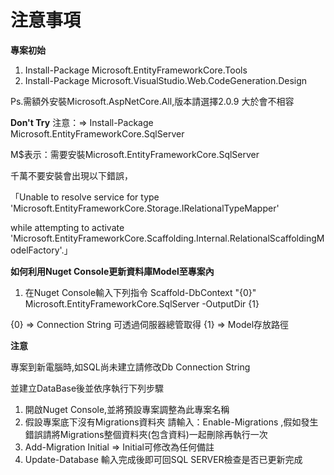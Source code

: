 ﻿# 注意事項


**********專案初始**********

1. Install-Package Microsoft.EntityFrameworkCore.Tools
2. Install-Package Microsoft.VisualStudio.Web.CodeGeneration.Design

Ps.需額外安裝Microsoft.AspNetCore.All,版本請選擇2.0.9 大於會不相容

**********Don't Try**********
注意：=> Install-Package Microsoft.EntityFrameworkCore.SqlServer

M$表示：需要安裝Microsoft.EntityFrameworkCore.SqlServer 

千萬不要安裝會出現以下錯誤，

「Unable to resolve service for type 'Microsoft.EntityFrameworkCore.Storage.IRelationalTypeMapper' 

while attempting to activate 'Microsoft.EntityFrameworkCore.Scaffolding.Internal.RelationalScaffoldingModelFactory'.」

**********如何利用Nuget Console更新資料庫Model至專案內**********<p>

1. 在Nuget Console輸入下列指令
Scaffold-DbContext "{0}" Microsoft.EntityFrameworkCore.SqlServer -OutputDir {1}

{0} => Connection String 可透過伺服器總管取得
{1} => Model存放路徑

**********注意**********

專案到新電腦時,如SQL尚未建立請修改Db Connection String 

並建立DataBase後並依序執行下列步驟

1. 開啟Nuget Console,並將預設專案調整為此專案名稱
2. 假設專案底下沒有Migrations資料夾
   請輸入：Enable-Migrations
   ,假如發生錯誤請將Migrations整個資料夾(包含資料)一起刪除再執行一次
3. Add-Migration Initial => Initial可修改為任何備註
4. Update-Database 輸入完成後即可回SQL SERVER檢查是否已更新完成
